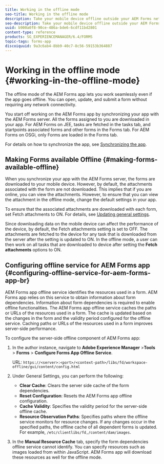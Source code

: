 ```yaml
---
title: Working in the offline mode
seo-title: Working in the offline mode
description: Take your mobile device offline outside your AEM Forms network range or in a completely offline mode and work on the AEM Forms app
seo-description: Take your mobile device offline outside your AEM Forms network range or in a completely offline mode and work on the AEM Forms app
uuid: b900a0f8-90ce-486a-bde6-6cdf11bd2801
content-type: reference
products: SG_EXPERIENCEMANAGER/6.4/FORMS
topic-tags: forms-app
discoiquuid: 9a3c6ab4-8bb9-40c7-8c56-59153b364887
---
```


# Working in the offline mode {#working-in-the-offline-mode}

The offline mode of the AEM Forms app lets you work seamlessly even if the app goes offline. You can open, update, and submit a form without requiring any network connectivity.

You start off working on the AEM Forms app by synchronizing your app with the AEM Forms server. All the forms assigned to you are downloaded in your app. For AEM Forms on JEE, tasks are fetched in the tasks tab, and startpoints associated forms and other forms in the Forms tab. For AEM Forms on OSGi, only Forms are loaded in the Forms tab.

For details on how to synchronize the app, see [Synchronizing the app](/help/forms/using/sync-app.md).

## Making Forms available Offline {#making-forms-available-offline}

When you synchronize your app with the AEM Forms server, the forms are downloaded to your mobile device. However, by default, the attachments associated with the form are not downloaded. This implies that if you are online, you can view the attachments. However, to ensure that you can view the attachment in the offline mode, change the default settings in your app.

To ensure that the associated attachments are downloaded with each form, set Fetch attachments to ON. For details, see [Updating general settings](/help/forms/using/update-general-settings.md).

Since downloading data on the mobile device can affect the performance of the device, by default, the Fetch attachments setting is set to OFF. The attachments are fetched to the device for any task that is downloaded from the server after the setting is updated to ON. In the offline mode, a user can then work on all tasks that are downloaded to device after setting the **Fetch attachments** options to ON.

## Configuring offline service for AEM Forms app {#configuring-offline-service-for-aem-forms-app-br}

AEM Forms app offline service identifies the resources used in a form. AEM Forms app relies on this service to obtain information about form dependencies. Information about form dependencies is required to enable offline functionalities. The AEM Forms app offline service caches the paths or URLs of the resources used in a form. The cache is updated based on the changes in the form and the validity period configured for the offline service. Caching paths or URLs of the resources used in a form improves server-side performance.

To configure the server-side offline component of AEM Forms app:

1. In the author instance, navigate to **Adobe Experience Manager** &gt;**Tools** &gt; **Forms** &gt; **Configure Forms App Offline Service**.

   URL: `https://<server>:<port>/<context-path>/libs/fd/workspace-offline/gui/content/config.html`

1. Under General Settings, you can perform the following:

    * **Clear Cache**: Clears the server side cache of the form dependencies.
    * **Reset Configuration**: Resets the AEM Forms app offline configuration.
    * **Cache Validity**: Specifies the validity period for the server-side offline cache.
    * **Resource Observation Paths**: Specifies paths where the offline service monitors for resource changes. If any changes occur in the specified paths, the offline cache of all dependent forms is updated. For example, `/etc/clientlibs/fd,/content/dam/images`.

1. In the **Manual Resource Cache** tab, specify the form dependencies offline service cannot identify. You can specify resources such as images loaded from within JavaScript. AEM Forms app will download these resources as well for the offline mode.


